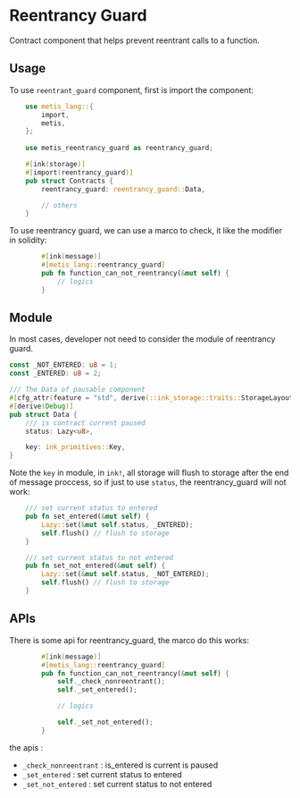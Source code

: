 # Reentrancy Guard

Contract component that helps prevent reentrant calls to a function.

## Usage

To use `reentrant_guard` component, first is import the component:

```rust
    use metis_lang::{
        import,
        metis,
    };
    
    use metis_reentrancy_guard as reentrancy_guard;

    #[ink(storage)]
    #[import(reentrancy_guard)]
    pub struct Contracts {
        reentrancy_guard: reentrancy_guard::Data,

        // others
    }
```

To use reentrancy guard, we can use a marco to check, it like the modifier in solidity:

```rust
        #[ink(message)]
        #[metis_lang::reentrancy_guard]
        pub fn function_can_not_reentrancy(&mut self) {
            // logics
        }
```

## Module

In most cases, developer not need to consider the module of reentrancy guard.

```rust
const _NOT_ENTERED: u8 = 1;
const _ENTERED: u8 = 2;

/// The Data of pausable component
#[cfg_attr(feature = "std", derive(::ink_storage::traits::StorageLayout))]
#[derive(Debug)]
pub struct Data {
    /// is contract current paused
    status: Lazy<u8>,

    key: ink_primitives::Key,
}
```

Note the `key` in module, in `ink!`, all storage will flush to storage after the end of message proccess,
so if just to use `status`, the reentrancy_guard will not work:

```rust
    /// set current status to entered
    pub fn set_entered(&mut self) {
        Lazy::set(&mut self.status, _ENTERED);
        self.flush() // flush to storage
    }

    /// set current status to not entered
    pub fn set_not_entered(&mut self) {
        Lazy::set(&mut self.status, _NOT_ENTERED);
        self.flush() // flush to storage
    }
```

## APIs

There is some api for reentrancy_guard, the marco do this works:

```rust
        #[ink(message)]
        #[metis_lang::reentrancy_guard]
        pub fn function_can_not_reentrancy(&mut self) {
            self._check_nonreentrant();
            self._set_entered();

            // logics

            self._set_not_entered();
        }
```

the apis :

- `_check_nonreentrant` : is_entered is current is paused
- `_set_entered` : set current status to entered
- `_set_not_entered` : set current status to not entered
